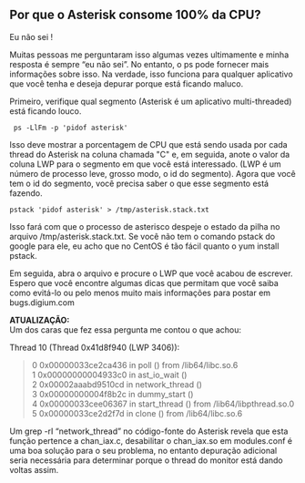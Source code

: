 ## Por que o Asterisk consome 100% da CPU?

Eu não sei !

Muitas pessoas me perguntaram isso algumas vezes ultimamente e minha resposta é sempre “eu não sei”. No entanto, o ps pode fornecer mais informações sobre isso. Na verdade, isso funciona para qualquer aplicativo que você tenha e deseja depurar porque está ficando maluco.

Primeiro, verifique qual segmento (Asterisk é um aplicativo multi-threaded) está ficando louco.

` ps -LlFm -p 'pidof asterisk'` 

Isso deve mostrar a porcentagem de CPU que está sendo usada por cada thread do Asterisk na coluna chamada "C" e, em seguida, anote o valor da coluna LWP para o segmento em que você está interessado. (LWP é um número de processo leve, grosso modo, o id do segmento). Agora que você tem o id do segmento, você precisa saber o que esse segmento está fazendo.

`pstack 'pidof asterisk' > /tmp/asterisk.stack.txt`

Isso fará com que o processo de asterisco despeje o estado da pilha no arquivo /tmp/asterisk.stack.txt. Se você não tem o comando pstack do google para ele, eu acho que no CentOS é tão fácil quanto o yum install pstack.

Em seguida, abra o arquivo e procure o LWP que você acabou de escrever. Espero que você encontre algumas dicas que permitam que você saiba como evitá-lo ou pelo menos muito mais informações para postar em bugs.digium.com

**ATUALIZAÇÃO:**  
Um dos caras que fez essa pergunta me contou o que achou:

Thread 10 (Thread 0x41d8f940 (LWP 3406)):  

> 0 0x00000033ce2ca436 in poll () from /lib64/libc.so.6  
> 1 0x00000000004933c0 in ast_io_wait ()  
> 2 0x00002aaabd9510cd in network_thread ()  
> 3 0x00000000004f8b2c in dummy_start ()  
> 4 0x00000033cee06367 in start_thread () from /lib64/libpthread.so.0  
> 5 0x00000033ce2d2f7d in clone () from /lib64/libc.so.6

Um grep -rI “network_thread” no código-fonte do Asterisk revela que esta função pertence a chan_iax.c, desabilitar o chan_iax.so em modules.conf é uma boa solução para o seu problema, no entanto depuração adicional seria necessária para determinar porque o thread do monitor está dando voltas assim.